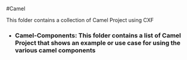 #Camel

This folder contains a collection of Camel Project using CXF

* ### Camel-Components: This folder contains a list of Camel Project that shows an example or use case for using the various camel components 

